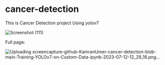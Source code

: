# cancer-detection
This is Cancer Detection project Using yolov7


![Screenshot (111)](https://github.com/KamranUmer/cancer-detection/assets/86089489/faf0d385-09c9-438a-868d-688be597b101)




Full page:

![Uploading screencapture-github-KamranUmer-cancer-detection-blob-main-Training-YOLOv7-on-Custom-Data-ipynb-2023-07-12-12_29_16.png…]()
